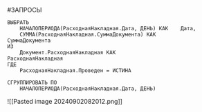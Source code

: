 #ЗАПРОСЫ
```bsl
ВЫБРАТЬ
	НАЧАЛОПЕРИОДА(РасходнаяНакладная.Дата, ДЕНЬ) КАК	Дата,
	СУММА(РасходнаяНакладная.СуммаДокумента) КАК			СуммаДокумента
ИЗ
	Документ.РасходнаяНакладная КАК									РасходнаяНакладная
ГДЕ
	РасходнаяНакладная.Проведен = ИСТИНА

СГРУППИРОВАТЬ ПО
	НАЧАЛОПЕРИОДА(РасходнаяНакладная.Дата, ДЕНЬ)
```
![[Pasted image 20240902082012.png]]